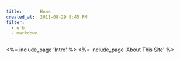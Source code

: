 ```yaml
---
title:       Home
created_at:  2011-08-29 8:45 PM
filter:
  - erb
  - markdown
---
```


<%= include_page 'Intro' %>
<%= include_page 'About This Site' %>

